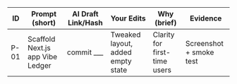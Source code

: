 | ID | Prompt (short) | AI Draft Link/Hash | Your Edits | Why (brief) | Evidence |
|----|-----------------|--------------------|------------|-------------|----------|
| P-01 | Scaffold Next.js app Vibe Ledger | commit ___ | Tweaked layout, added empty state | Clarity for first-time users | Screenshot + smoke test |
